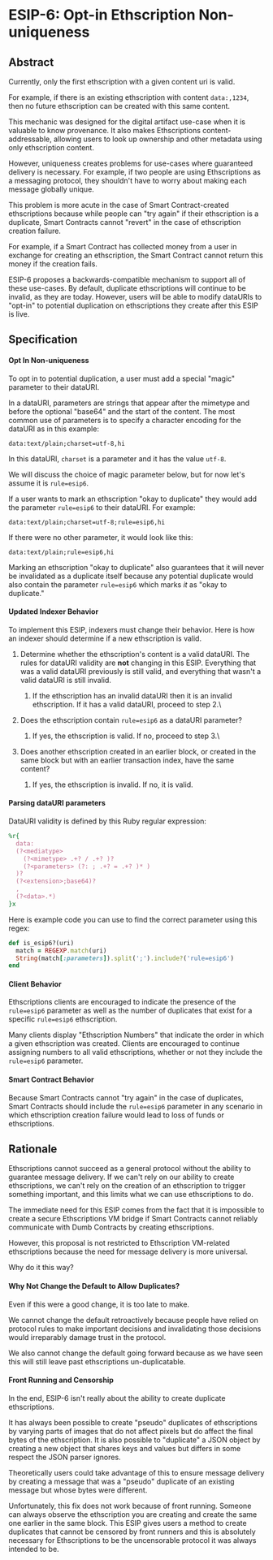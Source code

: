 # ESIP-6: Opt-in Ethscription Non-uniqueness

## Abstract

Currently, only the first ethscription with a given content uri is valid.

For example, if there is an existing ethscription with content `data:,1234`, then no future ethscription can be created with this same content.

This mechanic was designed for the digital artifact use-case when it is valuable to know provenance. It also makes Ethscriptions content-addressable, allowing users to look up ownership and other metadata using only ethscription content.

However, uniqueness creates problems for use-cases where guaranteed delivery is necessary. For example, if two people are using Ethscriptions as a messaging protocol, they shouldn't have to worry about making each message globally unique.

This problem is more acute in the case of Smart Contract-created ethscriptions because while people can "try again" if their ethscription is a duplicate, Smart Contracts cannot "revert" in the case of ethscription creation failure.

For example, if a Smart Contract has collected money from a user in exchange for creating an ethscription, the Smart Contract cannot return this money if the creation fails.

ESIP-6 proposes a backwards-compatible mechanism to support all of these use-cases. By default, duplicate ethscriptions will continue to be invalid, as they are today. However, users will be able to modify dataURIs to "opt-in" to potential duplication on ethscriptions they create after this ESIP is live.

## Specification

#### Opt In Non-uniqueness

To opt in to potential duplication, a user must add a special "magic" parameter to their dataURI.

In a dataURI, parameters are strings that appear after the mimetype and before the optional "base64" and the start of the content. The most common use of parameters is to specify a character encoding for the dataURI as in this example:

`data:text/plain;charset=utf-8,hi`

In this dataURI, `charset` is a parameter and it has the value `utf-8`.

We will discuss the choice of magic parameter below, but for now let's assume it is `rule=esip6`.

If a user wants to mark an ethscription "okay to duplicate" they would add the parameter `rule=esip6` to their dataURI. For example:

`data:text/plain;charset=utf-8;rule=esip6,hi`

If there were no other parameter, it would look like this:

`data:text/plain;rule=esip6,hi`

Marking an ethscription "okay to duplicate" also guarantees that it will never be invalidated as a duplicate itself because any potential duplicate would also contain the parameter `rule=esip6` which marks _it_ as "okay to duplicate."

#### Updated Indexer Behavior

To implement this ESIP, indexers must change their behavior. Here is how an indexer should determine if a new ethscription is valid.

1. Determine whether the ethscription's content is a valid dataURI. The rules for dataURI validity are **not** changing in this ESIP. Everything that was a valid dataURI previously is still valid, and everything that wasn't a valid dataURI is still invalid.
   1. If the ethscription has an invalid dataURI then it is an invalid ethscription. If it has a valid dataURI, proceed to step 2.\

2. Does the ethscription contain `rule=esip6` as a dataURI parameter?
   1. If yes, the ethscription is valid. If no, proceed to step 3.\

3. Does another ethscription created in an earlier block, or created in the same block but with an earlier transaction index, have the same content?
   1. If yes, the ethscription is invalid. If no, it is valid.

#### Parsing dataURI parameters

DataURI validity is defined by this Ruby regular expression:

```ruby
%r{
  data:
  (?<mediatype>
    (?<mimetype> .+? / .+? )?
    (?<parameters> (?: ; .+? = .+? )* )
  )?
  (?<extension>;base64)?
  ,
  (?<data>.*)
}x
```

Here is example code you can use to find the correct parameter using this regex:

```ruby
def is_esip6?(uri)
  match = REGEXP.match(uri)
  String(match[:parameters]).split(';').include?('rule=esip6')
end
```

#### Client Behavior

Ethscriptions clients are encouraged to indicate the presence of the `rule=esip6` parameter as well as the number of duplicates that exist for a specific `rule=esip6` ethscription.

Many clients display "Ethscription Numbers" that indicate the order in which a given ethscription was created. Clients are encouraged to continue assigning numbers to all valid ethscriptions, whether or not they include the `rule=esip6` parameter.

#### Smart Contract Behavior

Because Smart Contracts cannot "try again" in the case of duplicates, Smart Contracts should include the `rule=esip6` parameter in any scenario in which ethscription creation failure would lead to loss of funds or ethscriptions.

## Rationale

Ethscriptions cannot succeed as a general protocol without the ability to guarantee message delivery. If we can't rely on our ability to create ethscriptions, we can't rely on the creation of an ethscription to trigger something important, and this limits what we can use ethscriptions to do.

The immediate need for this ESIP comes from the fact that it is impossible to create a secure Ethscriptions VM bridge if Smart Contracts cannot reliably communicate with Dumb Contracts by creating ethscriptions.

However, this proposal is not restricted to Ethscription VM-related ethscriptions because the need for message delivery is more universal.

Why do it this way?

#### Why Not Change the Default to Allow Duplicates?

Even if this were a good change, it is too late to make.

We cannot change the default retroactively because people have relied on protocol rules to make important decisions and invalidating those decisions would irreparably damage trust in the protocol.

We also cannot change the default going forward because as we have seen this will still leave past ethscriptions un-duplicatable.

#### Front Running and Censorship

In the end, ESIP-6 isn't really about the ability to create duplicate ethscriptions.

It has always been possible to create "pseudo" duplicates of ethscriptions by varying parts of images that do not affect pixels but do affect the final bytes of the ethscription. It is also possible to "duplicate" a JSON object by creating a new object that shares keys and values but differs in some respect the JSON parser ignores.

Theoretically users could take advantage of this to ensure message delivery by creating a message that was a "pseudo" duplicate of an existing message but whose bytes were different.

Unfortunately, this fix does not work because of front running. Someone can always observe the ethscription you are creating and create the same one earlier in the same block. This ESIP gives users a method to create duplicates that cannot be censored by front runners and this is absolutely necessary for Ethscriptions to be the uncensorable protocol it was always intended to be.
